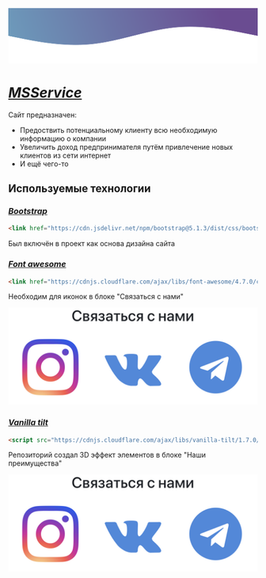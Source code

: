 <img src="https://github.com/MXCode-official/MSService/blob/69c98f33b8224db2f6fe32dc3222c9eb48308f95/MSService/readme/top-wave.svg">

# *[MSService](ms-service.000webhostapp.com)*

Сайт предназначен:
- Предоствить потенциальному клиенту всю необходимую информацию о компании
- Увеличить доход предпринимателя путём привлечение новых клиентов из сети интернет
- И ещё чего-то

## Используемые технологии

### *[Bootstrap](https://getbootstrap.com/)*

```html
<link href="https://cdn.jsdelivr.net/npm/bootstrap@5.1.3/dist/css/bootstrap.min.css" rel="stylesheet">
```

Был включён в проект как основа дизайна сайта

### *[Font awesome](https://fontawesome.com/)*

```html
<link href="https://cdnjs.cloudflare.com/ajax/libs/font-awesome/4.7.0/css/font-awesome.css" rel="stylesheet" />
```

Необходим для иконок в блоке "Связаться с нами"

<img src="https://github.com/MXCode-official/MSService/blob/9d859e40dad66bd467dca5798e83977076df75fb/MSService/readme/FEECA7B1-E165-4274-BCA6-557932B00704.jpeg">

### *[Vanilla tilt](https://micku7zu.github.io/vanilla-tilt.js/)*

```html
<script src="https://cdnjs.cloudflare.com/ajax/libs/vanilla-tilt/1.7.0/vanilla-tilt.min.js"></script>
```

Репозиторий создал 3D эффект элементов в блоке "Наши преимущества"

<img src="https://github.com/MXCode-official/MSService/blob/9d859e40dad66bd467dca5798e83977076df75fb/MSService/readme/FEECA7B1-E165-4274-BCA6-557932B00704.jpeg">
